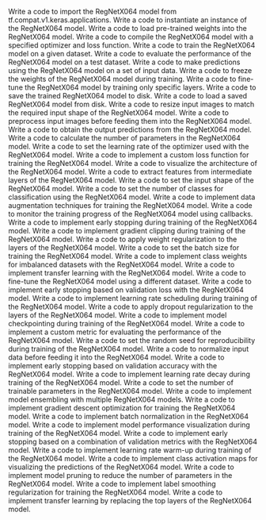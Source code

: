Write a code to import the RegNetX064 model from tf.compat.v1.keras.applications.
Write a code to instantiate an instance of the RegNetX064 model.
Write a code to load pre-trained weights into the RegNetX064 model.
Write a code to compile the RegNetX064 model with a specified optimizer and loss function.
Write a code to train the RegNetX064 model on a given dataset.
Write a code to evaluate the performance of the RegNetX064 model on a test dataset.
Write a code to make predictions using the RegNetX064 model on a set of input data.
Write a code to freeze the weights of the RegNetX064 model during training.
Write a code to fine-tune the RegNetX064 model by training only specific layers.
Write a code to save the trained RegNetX064 model to disk.
Write a code to load a saved RegNetX064 model from disk.
Write a code to resize input images to match the required input shape of the RegNetX064 model.
Write a code to preprocess input images before feeding them into the RegNetX064 model.
Write a code to obtain the output predictions from the RegNetX064 model.
Write a code to calculate the number of parameters in the RegNetX064 model.
Write a code to set the learning rate of the optimizer used with the RegNetX064 model.
Write a code to implement a custom loss function for training the RegNetX064 model.
Write a code to visualize the architecture of the RegNetX064 model.
Write a code to extract features from intermediate layers of the RegNetX064 model.
Write a code to set the input shape of the RegNetX064 model.
Write a code to set the number of classes for classification using the RegNetX064 model.
Write a code to implement data augmentation techniques for training the RegNetX064 model.
Write a code to monitor the training progress of the RegNetX064 model using callbacks.
Write a code to implement early stopping during training of the RegNetX064 model.
Write a code to implement gradient clipping during training of the RegNetX064 model.
Write a code to apply weight regularization to the layers of the RegNetX064 model.
Write a code to set the batch size for training the RegNetX064 model.
Write a code to implement class weights for imbalanced datasets with the RegNetX064 model.
Write a code to implement transfer learning with the RegNetX064 model.
Write a code to fine-tune the RegNetX064 model using a different dataset.
Write a code to implement early stopping based on validation loss with the RegNetX064 model.
Write a code to implement learning rate scheduling during training of the RegNetX064 model.
Write a code to apply dropout regularization to the layers of the RegNetX064 model.
Write a code to implement model checkpointing during training of the RegNetX064 model.
Write a code to implement a custom metric for evaluating the performance of the RegNetX064 model.
Write a code to set the random seed for reproducibility during training of the RegNetX064 model.
Write a code to normalize input data before feeding it into the RegNetX064 model.
Write a code to implement early stopping based on validation accuracy with the RegNetX064 model.
Write a code to implement learning rate decay during training of the RegNetX064 model.
Write a code to set the number of trainable parameters in the RegNetX064 model.
Write a code to implement model ensembling with multiple RegNetX064 models.
Write a code to implement gradient descent optimization for training the RegNetX064 model.
Write a code to implement batch normalization in the RegNetX064 model.
Write a code to implement model performance visualization during training of the RegNetX064 model.
Write a code to implement early stopping based on a combination of validation metrics with the RegNetX064 model.
Write a code to implement learning rate warm-up during training of the RegNetX064 model.
Write a code to implement class activation maps for visualizing the predictions of the RegNetX064 model.
Write a code to implement model pruning to reduce the number of parameters in the RegNetX064 model.
Write a code to implement label smoothing regularization for training the RegNetX064 model.
Write a code to implement transfer learning by replacing the top layers of the RegNetX064 model.